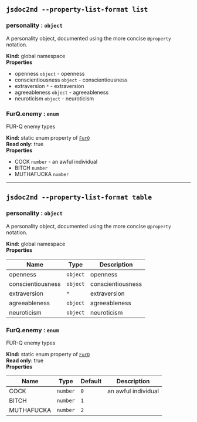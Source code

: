 ## `jsdoc2md --property-list-format list`
<a name="personality"></a>
### personality : <code>object</code>
A personality object, documented using the more concise `@property` notation.

**Kind:** global namespace  
**Properties**

- openness <code>object</code> - openness  
- conscientiousness <code>object</code> - conscientiousness  
- extraversion <code>\*</code> - extraversion  
- agreeableness <code>object</code> - agreeableness  
- neuroticism <code>object</code> - neuroticism  


<a name="FurQ.enemy"></a>
### FurQ.enemy : <code>enum</code>
FUR-Q enemy types

**Kind:** static enum property of <code>[FurQ](#FurQ)</code>  
**Read only**: true  
**Properties**

- COCK <code>number</code> - an awful individual  
- BITCH <code>number</code>  
- MUTHAFUCKA <code>number</code>  



* * * 

## `jsdoc2md --property-list-format table`
<a name="personality"></a>
### personality : <code>object</code>
A personality object, documented using the more concise `@property` notation.

**Kind:** global namespace  
**Properties**

| Name | Type | Description |
| --- | --- | --- |
| openness | <code>object</code> | openness |
| conscientiousness | <code>object</code> | conscientiousness |
| extraversion | <code>\*</code> | extraversion |
| agreeableness | <code>object</code> | agreeableness |
| neuroticism | <code>object</code> | neuroticism |


<a name="FurQ.enemy"></a>
### FurQ.enemy : <code>enum</code>
FUR-Q enemy types

**Kind:** static enum property of <code>[FurQ](#FurQ)</code>  
**Read only**: true  
**Properties**

| Name | Type | Default | Description |
| --- | --- | --- | --- |
| COCK | <code>number</code> | <code>0</code> | an awful individual |
| BITCH | <code>number</code> | <code>1</code> |  |
| MUTHAFUCKA | <code>number</code> | <code>2</code> |  |


